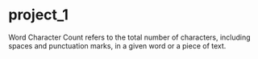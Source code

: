# project_1
Word Character Count refers to the total number of characters, including spaces and punctuation marks, in a given word or a piece of text.
